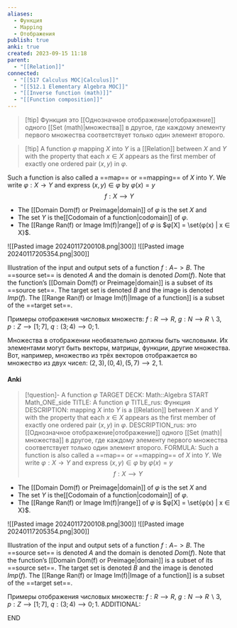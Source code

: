 ```yaml
---
aliases:
  - Функция
  - Mapping
  - Отображения
publish: true
anki: true
created: 2023-09-15 11:18
parent:
  - "[[Relation]]"
connected:
  - "[[517 Сalculus MOC|Calculus]]"
  - "[[512.1 Elementary Algebra MOC]]"
  - "[[Inverse function (math)]]"
  - "[[Function composition]]"
---
```


> [!tip] Функция
это [[Однозначное отображение|отображение]]  одного [[Set (math)|множества]]  в другое, где каждому элементу первого множества соответствует только один элемент второго.

> [!tip] A function $φ$
 mapping $X$ into $Y$ is a [[Relation]] between $X$ and $Y$ with the property that each $x ∈ X$ appears as the first member of exactly one ordered pair $(x, y)$ in $φ$. 

Such a function is also called a ==map== or ==mapping== of $X$ into $Y$. 
We write $φ : X → Y$ and express $(x, y) ∈ φ$ by $φ(x) = y$ 
$$f:X⟶Y$$
- The [[Domain Dom(f) or Preimage|domain]] of $φ$ is the set $X$ and 
- The set $Y$ is the[[Codomain of a function|codomain]] of $φ$.  
- The [[Range Ran(f) or Image Im(f)|range]] of $φ$ is $φ[X] = \set{φ(x) | x ∈ X}$. 

![[Pasted image 20240117200108.png|300]]
![[Pasted image 20240117205354.png|300]]


Illustration of the input and output sets of a function $f : A -> B$. The ==source set== is denoted $A$ and the domain is denoted $Dom(f)$. Note that the function’s [[Domain Dom(f) or Preimage|domain]]  is a subset of its ==source set==. The target set is denoted $B$ and the image is denoted $Imp(f)$. 
The [[Range Ran(f) or Image Im(f)|Image of a function]] is a subset of the ==target set==.

Примеры отображения числовых множеств:
$f:R⟶R,$
$g:N⟶R∖{3},$
$p:Z⟶[1; 7],$
$q:(3; 4)⟶{0; 1}.$

Множества в отображении необязательно должны быть числовыми. Их элементами могут быть векторы, матрицы, функции, другие множества. Вот, например, множество из трёх векторов отображается во множество из двух чисел: ${(2, 3), (0, 4), (5, 7)}⟶{2, 1}$.


#### Anki
> [!question]- A function $φ$
TARGET DECK: Math::Algebra
START
Math_ONE_side
TITLE: A function $φ$
TITLE_rus: Функция
DESCRIPTION: mapping $X$ into $Y$ is a [[Relation]] between $X$ and $Y$ with the property that each $x ∈ X$ appears as the first member of exactly one ordered pair $(x, y)$ in $φ$. 
DESCRIPTION_rus: это [[Однозначное отображение|отображение]]  одного [[Set (math)|множества]]  в другое, где каждому элементу первого множества соответствует только один элемент второго.
FORMULA: Such a function is also called a ==map== or ==mapping== of $X$ into $Y$. 
We write $φ : X → Y$ and express $(x, y) ∈ φ$ by $φ(x) = y$ 
$$f:X⟶Y$$
- The [[Domain Dom(f) or Preimage|domain]] of $φ$ is the set $X$ and 
- The set $Y$ is the[[Codomain of a function|codomain]] of $φ$.  
- The [[Range Ran(f) or Image Im(f)|range]] of $φ$ is $φ[X] = \set{φ(x) | x ∈ X}$. 

![[Pasted image 20240117200108.png|300]]
![[Pasted image 20240117205354.png|300]]


Illustration of the input and output sets of a function $f : A -> B$. The ==source set== is denoted $A$ and the domain is denoted $Dom(f)$. Note that the function’s [[Domain Dom(f) or Preimage|domain]]  is a subset of its ==source set==. The target set is denoted $B$ and the image is denoted $Imp(f)$. 
The [[Range Ran(f) or Image Im(f)|Image of a function]] is a subset of the ==target set==.

Примеры отображения числовых множеств:
$f:R⟶R,$
$g:N⟶R∖{3},$
$p:Z⟶[1; 7],$
$q:(3; 4)⟶{0; 1}.$
ADDITIONAL:
<!--ID: 1705514233645-->
END



